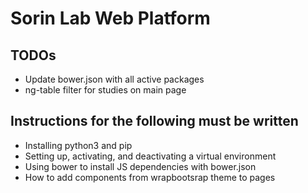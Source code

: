 # Sorin Lab Web Platform

## TODOs
* Update bower.json with all active packages
* ng-table filter for studies on main page

## Instructions for the following must be written
* Installing python3 and pip
* Setting up, activating, and deactivating a virtual environment
* Using bower to install JS dependencies with bower.json
* How to add components from wrapbootsrap theme to pages
